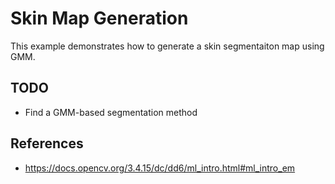 # Skin Map Generation

This example demonstrates how to generate a skin segmentaiton map using GMM.

## TODO
- Find a GMM-based segmentation method 

## References

- https://docs.opencv.org/3.4.15/dc/dd6/ml_intro.html#ml_intro_em